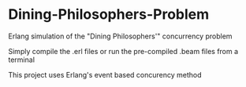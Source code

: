 # Dining-Philosophers-Problem
Erlang simulation of the "Dining Philosophers'" concurrency problem

Simply compile the .erl files or run the pre-compiled .beam files from a terminal

This project uses Erlang's event based concurency method
